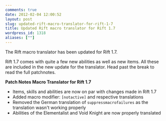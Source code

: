 ```yaml
---
comments: true
date: 2012-02-04 12:00:52
layout: post
slug: updated-rift-macro-translator-for-rift-1-7
title: Updated Rift macro translator for Rift 1.7
wordpress_id: 1318
aliases: [""]
---
```


The Rift macro translator has been updated for Rift 1.7.

Rift 1.7 comes with quite a few new abilities as well as new items. All these are included in the new update for the translator. Head past the break to read the full patchnotes.

**Patch Notes Macro Translator for Rift 1.7**
- Items, skills and abilities are now on par with changes made in Rift 1.7
- Added macro modifier: `[notactive]` and respective translations
- Removed the German translation of `suppressmacrofailures` as the translation wasn't working properly
- Abilities of the Elementalist and Void Knight are now properly translated
